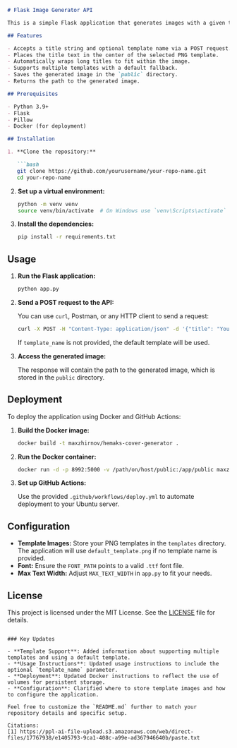 ```markdown
# Flask Image Generator API

This is a simple Flask application that generates images with a given title centered on a PNG template. The application provides an API endpoint to receive a title string, place it on a selected template image, and return the path to the generated image.

## Features

- Accepts a title string and optional template name via a POST request.
- Places the title text in the center of the selected PNG template.
- Automatically wraps long titles to fit within the image.
- Supports multiple templates with a default fallback.
- Saves the generated image in the `public` directory.
- Returns the path to the generated image.

## Prerequisites

- Python 3.9+
- Flask
- Pillow
- Docker (for deployment)

## Installation

1. **Clone the repository:**

   ```bash
   git clone https://github.com/yourusername/your-repo-name.git
   cd your-repo-name
   ```

2. **Set up a virtual environment:**

   ```bash
   python -m venv venv
   source venv/bin/activate  # On Windows use `venv\Scripts\activate`
   ```

3. **Install the dependencies:**

   ```bash
   pip install -r requirements.txt
   ```

## Usage

1. **Run the Flask application:**

   ```bash
   python app.py
   ```

2. **Send a POST request to the API:**

   You can use `curl`, Postman, or any HTTP client to send a request:

   ```bash
   curl -X POST -H "Content-Type: application/json" -d '{"title": "Your Title Here", "template_name": "your_template.png"}' http://127.0.0.1:5000/create-image
   ```

   If `template_name` is not provided, the default template will be used.

3. **Access the generated image:**

   The response will contain the path to the generated image, which is stored in the `public` directory.

## Deployment

To deploy the application using Docker and GitHub Actions:

1. **Build the Docker image:**

   ```bash
   docker build -t maxzhirnov/hemaks-cover-generator .
   ```

2. **Run the Docker container:**

   ```bash
   docker run -d -p 8992:5000 -v /path/on/host/public:/app/public maxzhirnov/hemaks-cover-generator
   ```

3. **Set up GitHub Actions:**

   Use the provided `.github/workflows/deploy.yml` to automate deployment to your Ubuntu server.

## Configuration

- **Template Images:** Store your PNG templates in the `templates` directory. The application will use `default_template.png` if no template name is provided.
- **Font:** Ensure the `FONT_PATH` points to a valid `.ttf` font file.
- **Max Text Width:** Adjust `MAX_TEXT_WIDTH` in `app.py` to fit your needs.

## License

This project is licensed under the MIT License. See the [LICENSE](LICENSE) file for details.
```

### Key Updates

- **Template Support**: Added information about supporting multiple templates and using a default template.
- **Usage Instructions**: Updated usage instructions to include the optional `template_name` parameter.
- **Deployment**: Updated Docker instructions to reflect the use of volumes for persistent storage.
- **Configuration**: Clarified where to store template images and how to configure the application.

Feel free to customize the `README.md` further to match your repository details and specific setup.

Citations:
[1] https://ppl-ai-file-upload.s3.amazonaws.com/web/direct-files/17767938/e1405793-9ca1-408c-a99e-ad367946640b/paste.txt
